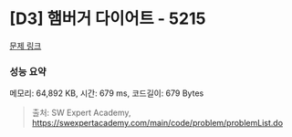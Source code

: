 # [D3] 햄버거 다이어트 - 5215 

[문제 링크](https://swexpertacademy.com/main/code/problem/problemDetail.do?contestProbId=AWT-lPB6dHUDFAVT) 

### 성능 요약

메모리: 64,892 KB, 시간: 679 ms, 코드길이: 679 Bytes



> 출처: SW Expert Academy, https://swexpertacademy.com/main/code/problem/problemList.do